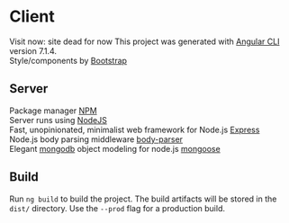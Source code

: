 # Client

Visit now: site dead for now 
This project was generated with [Angular CLI](https://github.com/angular/angular-cli) version 7.1.4.  
Style/components by [Bootstrap](https://getbootstrap.com/)   


## Server

Package manager [NPM](https://www.npmjs.com/)  
Server runs using [NodeJS](https://nodejs.org/en/)  
Fast, unopinionated, minimalist web framework for Node.js [Express](https://expressjs.com/)  
Node.js body parsing middleware [body-parser](https://github.com/expressjs/body-parser)  
Elegant [mongodb](https://www.mongodb.com/) object modeling for node.js [mongoose](https://mongoosejs.com/)  

## Build

Run `ng build` to build the project. The build artifacts will be stored in the `dist/` directory. Use the `--prod` flag for a production build.
